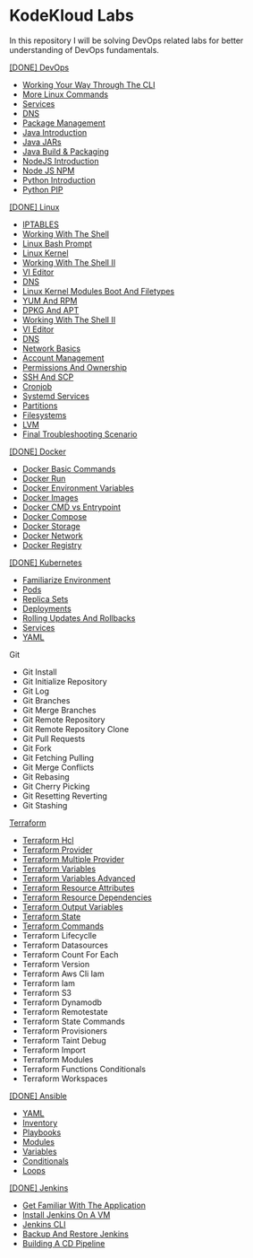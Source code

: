 # KodeKloud Labs

In this repository I will be solving DevOps related labs for better understanding of DevOps fundamentals.

[[DONE] DevOps](DevOps/devops.md)

- [Working Your Way Through The CLI](/DevOps/Dns/dns.md)
- [More Linux Commands](DevOps/More%20Linux%20Commands/more_linux_commands.md)
- [Services](DevOps/Services/services.md)
- [DNS](DevOps/Dns/dns.md)
- [Package Management](DevOps/Package%20Management/package_management.md)
- [Java Introduction](DevOps/Java%20Introduction/java_introduction.md)
- [Java JARs ](DevOps/Java%20JARs/java_jars.md)
- [Java Build & Packaging](DevOps/Java%20Build%20&%20Packages/java_build_and_packages.md)
- [NodeJS Introduction](DevOps/Node%20JS%20Introduction//node_js_introduction.md)
- [Node JS NPM](DevOps/Java%20JS%20NPM/java_js_npm.md)
- [Python Introduction](DevOps/Python%20Introduction/python_introduction.md)
- [Python PIP](DevOps/Python%20PIP/python_pip.md)
    
[[DONE] Linux](Linux/linux.md)

- [IPTABLES](Linux/IPTABLES/iptables.md)
- [Working With The Shell](Linux/Working%20With%20The%20Shell/working_with_the_shell.md)
- [Linux Bash Prompt](Linux/Linux%20Bash%20Prompt/linux_bash_prompt.md)
- [Linux Kernel](Linux/Linux%20Kernel/linux_kernel.md)
- [Working With The Shell II](Linux/Working%20With%20The%20Shell%20II/working_with_the_shell_ii.md)
- [VI Editor](Linux/VI%20Editor/vi_editor.md)
- [DNS](Linux/DNS/dns.md)
- [Linux Kernel Modules Boot And Filetypes](Linux/Linux%20Kernel%20Modules%20Boot%20And%20Filetypes/linux_kernel_modules_boot_and_filetypes.md)
- [YUM And RPM](Linux/YUM%20And%20RPM/yum_and_rpm.md)
- [DPKG And APT](Linux/DPKG%20And%20APT/dpkg_and_apt.md)
- [Working With The Shell II](Linux/Working%20With%20The%20Shell%20II/working_with_the_shell_ii.md)
- [VI Editor](Linux/VI%20Editor/vi_editor.md)
- [DNS](Linux/DNS/dns.md)
- [Network Basics](Linux/Network%20Basics/network_basics.md)
- [Account Management](Linux/Account%20Management/account_management.md)
- [Permissions And Ownership](Linux/Permissions%20And%20Ownership/permissions_and_ownership.md)
- [SSH And SCP](Linux/SSH%20And%20SCP/ssh_and_scp.md)
- [Cronjob](Linux/Cronjob/cronjob.md)
- [Systemd Services](Linux/Systemd%20Services/systemd_services.md)
- [Partitions](Linux/Partitions/partitions.md)
- [Filesystems](Linux/Filesystems/filesystems.md)
- [LVM](Linux/LVM/lvm.md)
- [Final Troubleshooting Scenario](Linux/Final%20Troubleshooting%20Scenario/final_throubleshooting_scenario.md)

[[DONE] Docker](Docker/docker.md)

- [Docker Basic Commands](Docker/Docker%20Basic%20Commands//docker_basic_commands.md)
- [Docker Run](Docker/Docker%20Run/docker_run.md)
- [Docker Environment Variables](Docker/Docker%20Environment%20Variables/docker_environment_variables.md)
- [Docker Images](Docker/Docker%20Images/docker_images.md)
- [Docker CMD vs Entrypoint](Docker/Docker%20CMD%20vs%20Entrypoint/docker_cmd_vs_entrypoint.md)
- [Docker Compose](Docker/Docker%20Compose/docker_compose.md)
- [Docker Storage](Docker/Docker%20Storage/docker_storage.md)
- [Docker Network](Docker/Docker%20Network/docker_network.md)
- [Docker Registry](Docker/Docker%20Registry/docker_registry.md)

[[DONE] Kubernetes](Kubernetes/kubernetes.md)

- [Familiarize Environment](Kubernetes/Familiarize%20Environment/familiarize_environment.md)
- [Pods](Kubernetes/Pods/pods.md)
- [Replica Sets](Kubernetes/Replica%20Sets/replica_sets.md)
- [Deployments](Kubernetes/Deployments/deployments.md)
- [Rolling Updates And Rollbacks](Kubernetes/Rolling%20Updates%20And%20Rollbacks/rolling_updates_and_rollbacks.md)
- [Services](Kubernetes/Services/services.md)
- [YAML](Kubernetes/YAML/yaml.md) 

Git 

- Git Install
- Git Initialize Repository
- Git Log
- Git Branches
- Git Merge Branches
- Git Remote Repository
- Git Remote Repository Clone
- Git Pull Requests
- Git Fork
- Git Fetching Pulling
- Git Merge Conflicts
- Git Rebasing
- Git Cherry Picking
- Git Resetting Reverting
- Git Stashing

[Terraform](Terraform/terraform.md)

- [Terraform Hcl](Terraform/Terraform%20Hcl/terraform_hcl.md)
- [Terraform Provider](Terraform/Terraform%20Provider/terraform_provider.md)
- [Terraform Multiple Provider](Terraform/Terraform%20Multiple%20Provider/terraform_multiple_provider.md)
- [Terraform Variables](Terraform/Terraform%20Variables/terraform_variables.md)
- [Terraform Variables Advanced](Terraform/Terraform%20Variables%20Advanced/terraform_variables_advanced.md)
- [Terraform Resource Attributes](Terraform/Terraform%20Resource%20Attributes/terraform_resource_attributes.md)
- [Terraform Resource Dependencies](Terraform/Terraform%20Resource%20Dependencies/terraform_resource_dependencies.md`)
- [Terraform Output Variables](Terraform/Terraform%20Output%20Variables/terraform_output_variables.md)
- [Terraform State](Terraform/Terraform%20State/terraform_state.md)
- [Terraform Commands](Terraform/Terraform%20Commands/terraform_commands.md)
- Terraform Lifecyclle
- Terraform Datasources
- Terraform Count For Each
- Terraform Version 
- Terraform Aws Cli Iam
- Terraform Iam
- Terraform S3
- Terraform Dynamodb
- Terraform Remotestate
- Terraform State Commands
- Terraform Provisioners
- Terraform Taint Debug
- Terraform Import
- Terraform Modules
- Terraform Functions Conditionals
- Terraform Workspaces

[[DONE] Ansible](Ansible/ansible.md)

- [YAML](Ansible/YAML/yaml.md)
- [Inventory](Ansible/Inventory/inventory.md)
- [Playbooks](Ansible/Playbooks/playbooks.md)
- [Modules](Ansible/Modules/modules.md)
- [Variables](Ansible/Variables/variables.md)
- [Conditionals](Ansible/Conditionals/conditionals.md)
- [Loops](Ansible/Loops/loops.md)

[[DONE] Jenkins](Jenkins/jenkins.md)

- [Get Familiar With The Application](Jenkins/Get%20Familiar%20With%20The%20Application/get_familiar_with_the_application.md)
- [Install Jenkins On A VM](Jenkins/Install%20Jenkins%20On%20A%20VM/install_jenkins_on_a_vm.md)
- [Jenkins CLI](Jenkins/Jenkins%20CLI/jenkins_cli.md)
- [Backup And Restore Jenkins](Jenkins/Backup%20And%20Restore%20Jenkins/backup_and_restore_jenkins.md)
- [Building A CD Pipeline](Jenkins/Building%20A%20CD%20Pipeline/building_a_cd_pipeline.md)
